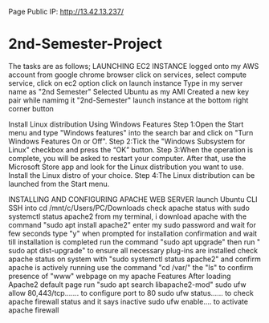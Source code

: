 Page Public IP: http://13.42.13.237/

# 2nd-Semester-Project
The tasks are as follows;
LAUNCHING EC2 INSTANCE
logged onto my AWS account from google chrome browser
click on services, select compute service, click on ec2 option 
click on launch instance
Type in my server name as "2nd Semester" 
Selected Ubuntu as my AMI
Created a new key pair while namimg it "2nd-Semester"
launch instance at the bottom right corner button

Install Linux distribution Using Windows Features
Step 1:Open the Start menu and type "Windows features" into the search bar and click on "Turn Windows Features On or Off".
Step 2:Tick the "Windows Subsystem for Linux" checkbox and press the “OK” button.
Step 3:When the operation is complete, you will be asked to restart your computer.
After that, use the Microsoft Store app and look for the Linux distribution you want to use.
Install the Linux distro of your choice.
Step 4:The Linux distribution can be launched from the Start menu.


INSTALLING AND CONFIGURING APACHE WEB SERVER
launch Ubuntu CLI 
SSH into cd /mnt/c/Users/PC/Downloads
check apache status with sudo systemctl status apache2
from my terminal, i download apache with the command "sudo apt install apache2"
enter my sudo password and wait for few seconds
type "y" when prompted for installation confirmation and wait till installation is completed
run the command "sudo apt upgrade" 
then run " sudo apt dist-upgrade" to ensure all necessary plug-ins are installed
check apache status on system with "sudo systemctl status apache2" and confirm apache is actively running
use the command "cd /var/" the "ls" to confirm presence of "www" webpage on my apache
Features
After loading Apache2 default page
run "sudo apt search libapache2-mod" 
sudo ufw allow 80,443/tcp....... to configure port to 80
sudo ufw status...... to check apache firewall status and it says inactive
sudo ufw enable.... to activate apache firewall 
